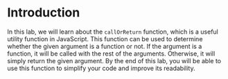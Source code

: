 # Introduction

In this lab, we will learn about the `callOrReturn` function, which is a useful utility function in JavaScript. This function can be used to determine whether the given argument is a function or not. If the argument is a function, it will be called with the rest of the arguments. Otherwise, it will simply return the given argument. By the end of this lab, you will be able to use this function to simplify your code and improve its readability.
